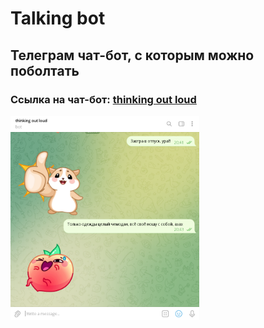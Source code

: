 # Talking bot

## Телеграм чат-бот, с которым можно поболтать

### Ссылка на чат-бот: [thinking out loud](https://t.me/little_pridebot)

<img src="https://github.com/MariaGaligina/talking_bot/blob/master/pictures/%D0%BF%D1%80%D0%B8%D0%BC%D0%B5%D1%80%20%D0%BF%D0%B5%D1%80%D0%B5%D0%BF%D0%B8%D1%81%D0%BA%D0%B8.png"  width=60%>
